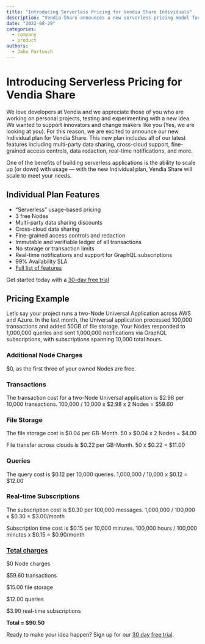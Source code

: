 ```yaml
---
title: "Introducing Serverless Pricing for Vendia Share Individuals"
description: "Vendia Share announces a new serverless pricing model for individuals with features including cross-cloud data sharing and an immutable ledger for all transaction."
date: "2022-08-29"
categories:
  - company
  - product
authors:
  - Jake Partusch
---
```


# Introducing Serverless Pricing for Vendia Share

We love developers at Vendia and we appreciate those of you who are working on personal projects, testing and experimenting with a new idea. We wanted to support innovators and change makers like you (Yes, we are looking at you). For this reason, we are excited to announce our new Individual plan for Vendia Share. This new plan includes all of our latest features including multi-party data sharing, cross-cloud support, fine-grained access controls, data redaction, real-time notifications, and more.

One of the benefits of building serverless applications is the ability to scale up (or down) with usage — with the new Individual plan, Vendia Share will scale to meet your needs.

## Individual Plan Features

- “Serverless” usage-based pricing
- 3 free Nodes
- Multi-party data sharing discounts
- Cross-cloud data sharing
- Fine-grained access controls and redaction
- Immutable and verifiable ledger of all transactions
- No storage or transaction limits
- Real-time notifications and support for GraphQL subscriptions
- 99% Availability SLA
- [Full list of features](https://vendia.net/pricing)

Get started today with a [30-day free trial](https://vendia.net/pricing)

## Pricing Example

Let’s say your project runs a two-Node Universal Application across AWS and Azure. In the last month, the Universal application processed 100,000 transactions and added 50GB of file storage. Your Nodes responded to 1,000,000 queries and sent 1,000,000 notifications via GraphQL subscriptions, with subscriptions spanning 10,000 total hours.

### Additional Node Charges

$0, as the first three of your owned Nodes are free.

### Transactions

The transaction cost for a two-Node Universal application is $2.98 per 10,000 transactions. 100,000 / 10,000 x $2.98 x 2 Nodes = $59.60

### File Storage

The file storage cost is $0.04 per GB-Month. 50 x $0.04 x 2 Nodes = $4.00

File transfer across clouds is $0.22 per GB-Month. 50 x $0.22 = $11.00

### Queries

The query cost is $0.12 per 10,000 queries. 1,000,000 / 10,000 x $0.12 = $12.00

### Real-time Subscriptions

The subscription cost is $0.30 per 100,000 messages. 1,000,000 / 100,000 x $0.30 = $3.00/month

Subscription time cost is $0.15 per 10,000 minutes. 100,000 hours / 100,000 minutes x $0.15 = $0.90/month

### <u>Total charges</u>

$0 Node charges

$59.60 transactions

$15.00 file storage

$12.00 queries

$3.90 real-time subscriptions

**Total = $90.50**

Ready to make your idea happen? Sign up for our [30 day free trial](https://vendia.net/pricing).
